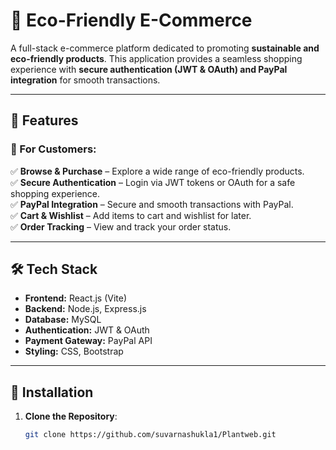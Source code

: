 # 🌱 Eco-Friendly E-Commerce  

A full-stack e-commerce platform dedicated to promoting **sustainable and eco-friendly products**. This application provides a seamless shopping experience with **secure authentication (JWT & OAuth) and PayPal integration** for smooth transactions.  

---

## 🚀 Features  

### 🛒 For Customers:  
✅ **Browse & Purchase** – Explore a wide range of eco-friendly products.  
✅ **Secure Authentication** – Login via JWT tokens or OAuth for a safe shopping experience.  
✅ **PayPal Integration** – Secure and smooth transactions with PayPal.  
✅ **Cart & Wishlist** – Add items to cart and wishlist for later.  
✅ **Order Tracking** – View and track your order status.  

---

## 🛠️ Tech Stack  

- **Frontend:** React.js (Vite)  
- **Backend:** Node.js, Express.js  
- **Database:** MySQL  
- **Authentication:** JWT & OAuth  
- **Payment Gateway:** PayPal API  
- **Styling:** CSS, Bootstrap  

---


## 🔧 Installation

1. **Clone the Repository**:

   ```bash
   git clone https://github.com/suvarnashukla1/Plantweb.git

